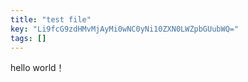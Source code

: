 ```yaml
---
title: "test file"
key: "Li9fcG9zdHMvMjAyMi0wNC0yNi10ZXN0LWZpbGUubWQ="
tags: []
---
```

hello world！
